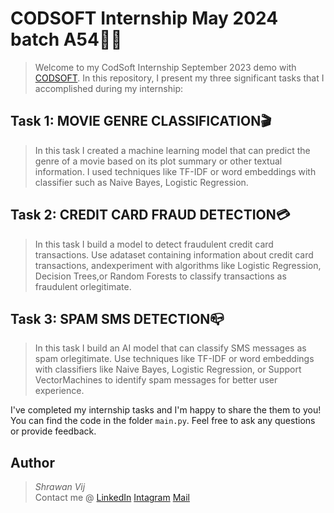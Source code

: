 # CODSOFT Internship May 2024 batch A54🧑‍💻
>Welcome to my CodSoft Internship September 2023 demo with [CODSOFT](https://www.codsoft.in/).
In this repository, I present my three significant tasks that I accomplished during my internship:
## Task 1: MOVIE GENRE CLASSIFICATION🎬
>In this task I created a machine learning model that can predict the genre of a movie based on its plot summary or other textual information. I used techniques like TF-IDF or word embeddings with classifier such as Naive Bayes, Logistic Regression.

## Task 2: CREDIT CARD FRAUD DETECTION💳
>In this task I build a model to detect fraudulent credit card transactions. Use adataset containing information about credit card transactions, andexperiment with algorithms like Logistic Regression, Decision Trees,or Random Forests to classify transactions as fraudulent orlegitimate.

## Task 3: SPAM SMS DETECTION📪
>In this task I build an AI model that can classify SMS messages as spam orlegitimate. Use techniques like TF-IDF or word embeddings with classifiers like Naive Bayes, Logistic Regression, or Support VectorMachines to identify spam messages for better user experience.

I've completed my internship tasks and I'm happy to share the them to you! You can find the code in the folder `main.py`. Feel free to ask any questions or provide feedback.

## Author
>*Shrawan Vij*          
>Contact me @ [LinkedIn](https://www.linkedin.com/in/shrawanvij)   [Intagram](https://www.instagram.com/shrawanvij/)      [Mail](mailto:sharwanvij211@gmail.com)
